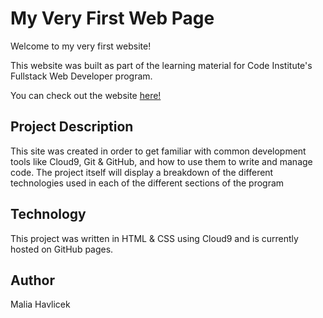 
# My Very First Web Page
Welcome to my very first website!

This website was built as part of the learning material for Code Institute's Fullstack Web Developer program.

You can check out the website <a href="https://maliahavlicek.github.io/my-first-website/index.html" target="_blank">here!</a>

## Project Description
This site was created in order to get familiar with common development tools like Cloud9, Git & GitHub, and how to use them to write and manage code. The project itself will display a breakdown of the different technologies used in each of the different sections of the program

## Technology
This project was written in HTML & CSS using Cloud9 and is currently hosted on GitHub pages.

## Author
Malia Havlicek